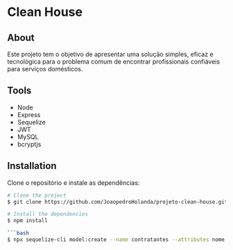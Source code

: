 # Clean House

## About

Este projeto tem o objetivo de apresentar uma solução simples, eficaz e tecnológica para o problema comum de encontrar profissionais confiáveis para serviços domésticos.

## Tools

- Node
- Express
- Sequelize
- JWT
- MySQL
- bcryptjs

## Installation

Clone o repositório e instale as dependências:

```bash
# Clone the project
$ git clone https://github.com/JoaopedroHolanda/projeto-clean-house.git

# Install the dependencies
$ npm install

```bash
$ npx sequelize-cli model:create --name contratantes --attributes nome:string,email:string,senha:string,nota:float,UF:string,cidade:string,cep:string,rua:string,numero:string,complemento:string
